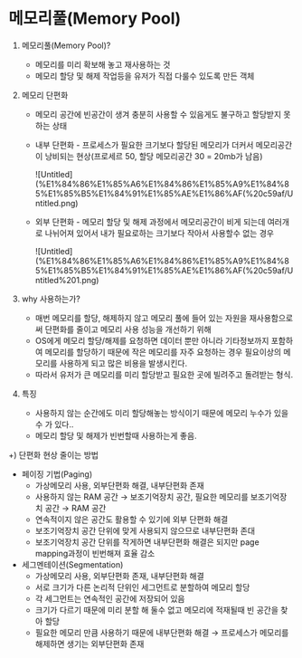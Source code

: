 # 메모리풀(Memory Pool)

1. 메모리풀(Memory Pool)? 
    - 메모리를 미리 확보해 놓고 재사용하는 것
    - 메모리 할당 및 해제 작업등을 유저가 직접 다룰수 있도록 만든 객체
    
2. 메모리 단편화
    - 메모리 공간에 빈공간이 생겨 충분히 사용할 수 있음게도 불구하고 할당받지 못하는 상태
    - 내부 단편화 - 프로세스가 필요한 크기보다 할당된 메모리가 더커서 메모리공간이 낭비되는 현상(프로세르 50, 할당 메모리공간 30 = 20mb가 남음)
        
        ![Untitled](%E1%84%86%E1%85%A6%E1%84%86%E1%85%A9%E1%84%85%E1%85%B5%E1%84%91%E1%85%AE%E1%86%AF(%20c59af/Untitled.png)
        
    - 외부 단편화 - 메모리 할당 및 해제 과정에서 메모리공간이 비게 되는데 여러개로 나뉘어져 있어서 내가 필요로하는 크기보다 작아서 사용할수 없는 경우
        
        
        ![Untitled](%E1%84%86%E1%85%A6%E1%84%86%E1%85%A9%E1%84%85%E1%85%B5%E1%84%91%E1%85%AE%E1%86%AF(%20c59af/Untitled%201.png)
        

1. why 사용하는가?
    - 매번 메모리를 할당, 해제하지 않고 메모리 풀에 들어 있는 자원을 재사용함으로써 단편화를 줄이고 메모리 사용 성능을 개선하기 위해
    - OS에게 메모리 할당/해제를 요청하면 데이터 뿐만 아니라 기타정보까지 포함하여 메모리를 할당하기 때문에 작은 메모리를 자주 요청하는 경우 필요이상의 메모리를 사용하게 되고 많은 비용을 발생시킨다.
    - 따라서 유저가 큰 메모리를 미리 할당받고 필요한 곳에 빌려주고 돌려받는 형식.
    
2. 특징
    - 사용하지 않는 순간에도 미리 할당해놓는 방식이기 때문에 메모리 누수가 있을 수 가 있다..
    - 메모리 할당 및 해제가 빈번할때 사용하는게 좋음.

+) 단편화 현상 줄이는 방법

- 페이징 기법(Paging)
    - 가상메모리 사용, 외부단편화 해결, 내부단편화 존재
    - 사용하지 않는 RAM 공간 → 보조기억장치 공간, 
    필요한 메모리를 보조기억장치 공간 → RAM 공간
    - 연속적이지 않은 공간도 활용할 수 있기에 외부 단편화 해결
    - 보조기억장치 공간 단위에 맞게 사용되지 않으므로 내부단편화 존대
    - 보조기억장치 공간 단위를 작게하면 내부단편화 해결은 되지만 page mapping과정이 빈번해져 효율 감소
- 세그멘테이션(Segmentation)
    - 가상메모리 사용, 외부단편화 존재, 내부단편화 해결
    - 서로 크기가 다른 논리적 단위인 세그먼트로 분할하여 메모리 할당
    - 각 세그먼트는 연속적인 공간에 저장되어 있음
    - 크기가 다르기 때문에 미리 분할 해 둘수 없고 메모리에 적재될때 빈 공간을 찾아 할당
    - 필요한 메모리 만큼 사용하기 때문에 내부단편화 해결 → 프로세스가 메모리를 해제하면 생기는 외부단편화 존재